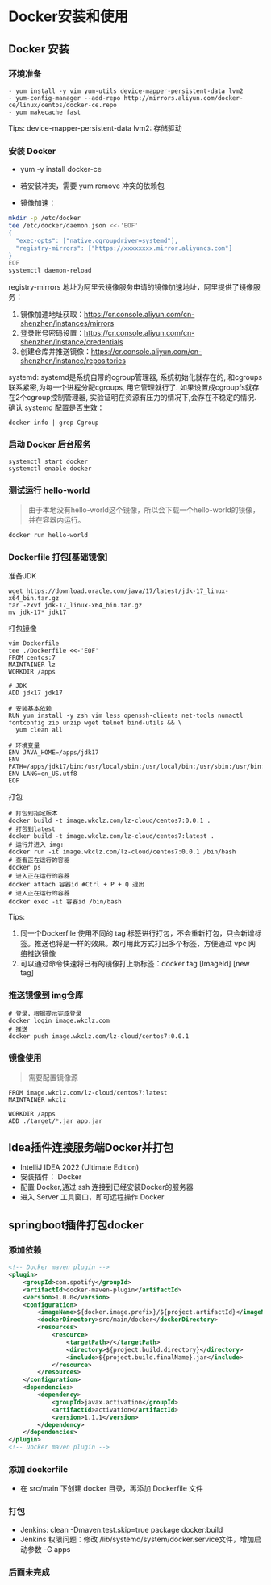 # Docker安装和使用

## Docker 安装


### 环境准备
```shell
- yum install -y vim yum-utils device-mapper-persistent-data lvm2
- yum-config-manager --add-repo http://mirrors.aliyun.com/docker-ce/linux/centos/docker-ce.repo
- yum makecache fast
```
Tips: device-mapper-persistent-data lvm2: 存储驱动


### 安装 Docker
- yum -y install docker-ce
- 若安装冲突，需要 yum remove 冲突的依赖包

- 镜像加速：
```bash
mkdir -p /etc/docker
tee /etc/docker/daemon.json <<-'EOF'
{
  "exec-opts": ["native.cgroupdriver=systemd"],
  "registry-mirrors": ["https://xxxxxxxx.mirror.aliyuncs.com"]
}
EOF
systemctl daemon-reload
```
registry-mirrors 地址为阿里云镜像服务申请的镜像加速地址，阿里提供了镜像服务：
1. 镜像加速地址获取：https://cr.console.aliyun.com/cn-shenzhen/instances/mirrors
2. 登录账号密码设置：https://cr.console.aliyun.com/cn-shenzhen/instance/credentials
3. 创建仓库并推送镜像：https://cr.console.aliyun.com/cn-shenzhen/instance/repositories

systemd:
systemd是系统自带的cgroup管理器, 系统初始化就存在的, 和cgroups联系紧密,为每一个进程分配cgroups, 用它管理就行了. 如果设置成cgroupfs就存在2个cgroup控制管理器, 实验证明在资源有压力的情况下,会存在不稳定的情况. 
确认 systemd 配置是否生效：
```shell
docker info | grep Cgroup
```

### 启动 Docker 后台服务
```shell
systemctl start docker
systemctl enable docker
```

### 测试运行 hello-world
> 由于本地没有hello-world这个镜像，所以会下载一个hello-world的镜像，并在容器内运行。
```shell
docker run hello-world
```


### Dockerfile 打包[基础镜像]
准备JDK
```shell
wget https://download.oracle.com/java/17/latest/jdk-17_linux-x64_bin.tar.gz
tar -zxvf jdk-17_linux-x64_bin.tar.gz
mv jdk-17* jdk17
```

打包镜像
```shell
vim Dockerfile
tee ./Dockerfile <<-'EOF'
FROM centos:7
MAINTAINER lz
WORKDIR /apps

# JDK
ADD jdk17 jdk17

# 安装基本依赖
RUN yum install -y zsh vim less openssh-clients net-tools numactl fontconfig zip unzip wget telnet bind-utils && \
  yum clean all

# 环境变量
ENV JAVA_HOME=/apps/jdk17
ENV PATH=/apps/jdk17/bin:/usr/local/sbin:/usr/local/bin:/usr/sbin:/usr/bin:/sbin:/bin
ENV LANG=en_US.utf8
EOF
```
打包
```shell
# 打包到指定版本
docker build -t image.wkclz.com/lz-cloud/centos7:0.0.1 .
# 打包到latest
docker build -t image.wkclz.com/lz-cloud/centos7:latest .
# 运行并进入 img:
docker run -it image.wkclz.com/lz-cloud/centos7:0.0.1 /bin/bash
# 查看正在运行的容器
docker ps
# 进入正在运行的容器
docker attach 容器id #Ctrl + P + Q 退出
# 进入正在运行的容器
docker exec -it 容器id /bin/bash
```
Tips: 
1. 同一个Dockerfile 使用不同的 tag 标签进行打包，不会重新打包，只会新增标签。推送也将是一样的效果。故可用此方式打出多个标签，方便通过 vpc 网络推送镜像
2. 可以通过命令快速将已有的镜像打上新标签：docker tag [ImageId] [new tag]

### 推送镜像到 img仓库
```shell
# 登录，根据提示完成登录
docker login image.wkclz.com
# 推送
docker push image.wkclz.com/lz-cloud/centos7:0.0.1
```


### 镜像使用
> 需要配置镜像源
```shell
FROM image.wkclz.com/lz-cloud/centos7:latest
MAINTAINER wkclz
 
WORKDIR /apps
ADD ./target/*.jar app.jar
```

## Idea插件连接服务端Docker并打包
- IntelliJ IDEA 2022 (Ultimate Edition)
- 安装插件： Docker
- 配置 Docker,通过 ssh 连接到已经安装Docker的服务器
- 进入 Server 工具窗口，即可远程操作 Docker


## springboot插件打包docker

### 添加依赖
```xml
<!-- Docker maven plugin -->
<plugin>
    <groupId>com.spotify</groupId>
    <artifactId>docker-maven-plugin</artifactId>
    <version>1.0.0</version>
    <configuration>
        <imageName>${docker.image.prefix}/${project.artifactId}</imageName>
        <dockerDirectory>src/main/docker</dockerDirectory>
        <resources>
            <resource>
                <targetPath>/</targetPath>
                <directory>${project.build.directory}</directory>
                <include>${project.build.finalName}.jar</include>
            </resource>
        </resources>
    </configuration>
    <dependencies>
        <dependency>
            <groupId>javax.activation</groupId>
            <artifactId>activation</artifactId>
            <version>1.1.1</version>
        </dependency>
    </dependencies>
</plugin>
<!-- Docker maven plugin -->
```
### 添加 dockerfile
- 在 src/main 下创建 docker 目录，再添加 Dockerfile 文件

### 打包
- Jenkins: clean -Dmaven.test.skip=true package docker:build
- Jenkins 权限问题：修改 /lib/systemd/system/docker.service文件，增加启动参数  -G apps

### 后面未完成